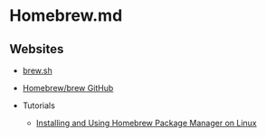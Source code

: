 # Homebrew.md

## Websites

* [brew.sh](https://brew.sh/)
* [Homebrew/brew GitHub](https://github.com/Homebrew/brew)

* Tutorials
  * [Installing and Using Homebrew Package Manager on Linux](https://itsfoss.com/homebrew-linux/)
  